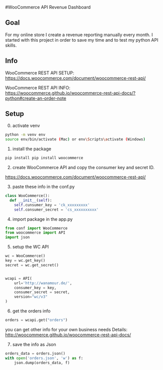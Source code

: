 #WooCommerce API Revenue Dashboard

## Goal
For my online store I create a revenue reporting manually every month. I started with this project in order to save my time and to test my python API skills.

## Info
WooCommerce REST API SETUP:
https://docs.woocommerce.com/document/woocommerce-rest-api/

WooCommerce REST API INFO:
https://woocommerce.github.io/woocommerce-rest-api-docs/?python#create-an-order-note

## Setup

0. activate venv
```bash
python -m venv env
source env/bin/activate (Mac) or env\Scripts\activate (Windows)
```

1. install the package
```bash
pip install pip install woocommerce
```

2. create WooCommerce API and copy the consumer key and secret ID.

https://docs.woocommerce.com/document/woocommerce-rest-api/


3. paste these info in the conf.py

```python
class WooCommerce():
  def __init__(self):
    self.cunsumer_key = 'ck_xxxxxxxxx'
    self.consumer_secret = 'cs_xxxxxxxxxx'

```

4. import package in the app.py 

```python
from conf import WooCommerce
from woocommerce import API
import json
```


5. setup the WC API
```python
wc = WooCommerce()
key = wc.get_key()
secret = wc.get_secret()


wcapi = API(
    url='http://wanamour.de/',
    consumer_key = key,
    consumer_secret = secret,
    version="wc/v3"
)
```

6. get the orders info

```python
orders = wcapi.get("orders")
```

you can get other info for your own business needs
Details: http://woocommerce.github.io/woocommerce-rest-api-docs/

7. save the info as Json

```python
orders_data = orders.json()
with open('orders.json', 'w') as f:
    json.dump(orders_data, f)
```